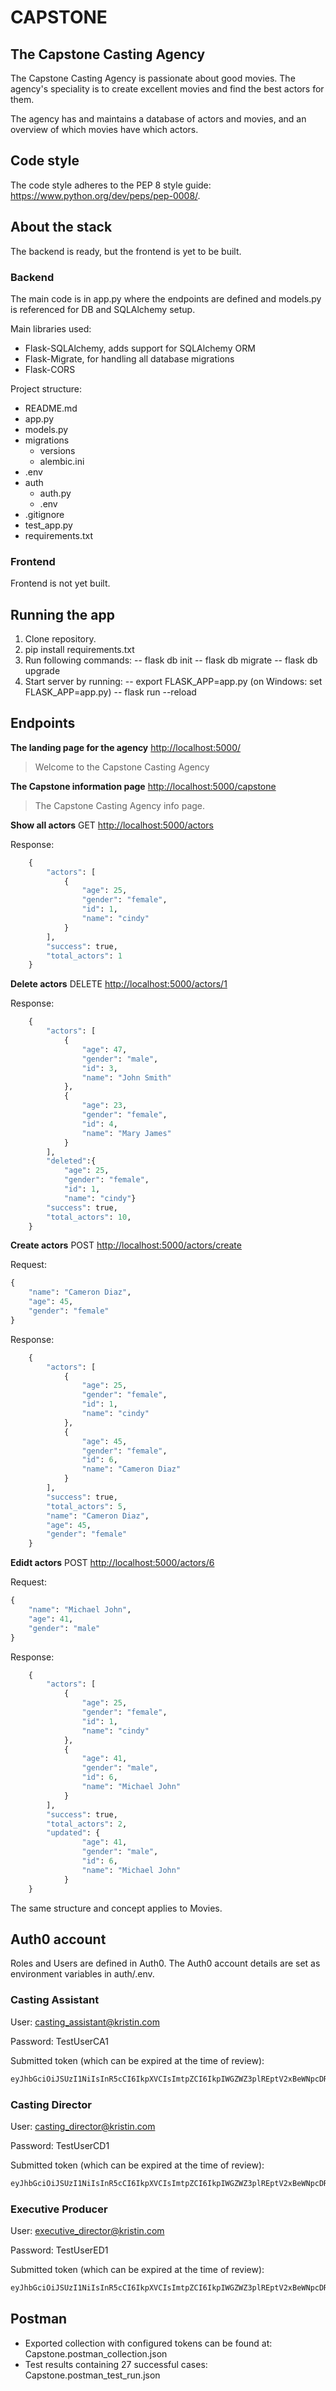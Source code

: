 # CAPSTONE

## The Capstone Casting Agency

The Capstone Casting Agency is passionate about good movies. The agency's speciality is to create excellent movies and find the best actors for them.

The agency has and maintains a database of actors and movies, and an overview of which movies have which actors.

## Code style

The code style adheres to the PEP 8 style guide: <https://www.python.org/dev/peps/pep-0008/>.

## About the stack

The backend is ready, but the frontend is yet to be built.

### Backend

The main code is in app.py where the endpoints are defined and models.py is referenced for DB and SQLAlchemy setup.

Main libraries used:

- Flask-SQLAlchemy, adds support for SQLAlchemy ORM
- Flask-Migrate, for handling all database migrations
- Flask-CORS

Project structure:

- README.md
- app.py
- models.py
- migrations
  - versions
  - alembic.ini
- .env
- auth
  - auth.py
  - .env
- .gitignore
- test_app.py
- requirements.txt

### Frontend

Frontend is not yet built.

## Running the app

1. Clone repository.
2. pip install requirements.txt
3. Run following commands:
 -- flask db init
 -- flask db migrate
 -- flask db upgrade
4. Start server by running:
 -- export FLASK_APP=app.py (on Windows: set FLASK_APP=app.py)
 -- flask run --reload

## Endpoints

**The landing page for the agency**
<http://localhost:5000/>

> Welcome to the Capstone Casting Agency

**The Capstone information page**
<http://localhost:5000/capstone>

> The Capstone Casting Agency info page.

**Show all actors**
GET <http://localhost:5000/actors>

Response:

```python
    {
        "actors": [
            {
                "age": 25,
                "gender": "female",
                "id": 1,
                "name": "cindy"
            }
        ],
        "success": true,
        "total_actors": 1
    }
```

**Delete actors**
DELETE <http://localhost:5000/actors/1>

Response:

```python
    {
        "actors": [
            {
                "age": 47,
                "gender": "male",
                "id": 3,
                "name": "John Smith"
            },
            {
                "age": 23,
                "gender": "female",
                "id": 4,
                "name": "Mary James"
            }
        ],
        "deleted":{
            "age": 25,
            "gender": "female",
            "id": 1,
            "name": "cindy"}
        "success": true,
        "total_actors": 10,        
    }
```

**Create actors**
POST <http://localhost:5000/actors/create>

Request:

```python
{
    "name": "Cameron Diaz",
    "age": 45,
    "gender": "female"
}
```

Response:

```python
    {
        "actors": [
            {
                "age": 25,
                "gender": "female",
                "id": 1,
                "name": "cindy"
            },
            {
                "age": 45,
                "gender": "female",
                "id": 6,
                "name": "Cameron Diaz"
            }
        ],
        "success": true,
        "total_actors": 5,
        "name": "Cameron Diaz",
        "age": 45,
        "gender": "female"
    }
```

**Edidt actors**
POST <http://localhost:5000/actors/6>

Request:

```python
{
    "name": "Michael John",
    "age": 41,
    "gender": "male"
}
```

Response:

```python
    {
        "actors": [
            {
                "age": 25,
                "gender": "female",
                "id": 1,
                "name": "cindy"
            },
            {
                "age": 41,
                "gender": "male",
                "id": 6,
                "name": "Michael John"
            }
        ],
        "success": true,
        "total_actors": 2,
        "updated": {
                "age": 41,
                "gender": "male",
                "id": 6,
                "name": "Michael John"
            }
    }
```

The same structure and concept applies to Movies.

## Auth0 account

Roles and Users are defined in Auth0.
The Auth0 account details are set as environment variables in auth/.env.

### Casting Assistant

User: casting_assistant@kristin.com

Password: TestUserCA1

Submitted token (which can be expired at the time of review):

```python
eyJhbGciOiJSUzI1NiIsInR5cCI6IkpXVCIsImtpZCI6IkpIWGZWZ3plREptV2xBeWNpcDRxdyJ9.eyJpc3MiOiJodHRwczovL2tyaWFrcmlhLmV1LmF1dGgwLmNvbS8iLCJzdWIiOiJhdXRoMHw2MDA1MzBkZjhlYzRhMzAwNmVlMzUxZjMiLCJhdWQiOiJodHRwOi8vbG9jYWxob3N0OjUwMDAvY2Fwc3RvbmUiLCJpYXQiOjE2MTEyMjI2MTMsImV4cCI6MTYxMTMwOTAxMywiYXpwIjoianpDTWJhc1YzVU9XS3d4OWtaY2hKSXpTOHFxZWlBaEQiLCJzY29wZSI6IiIsInBlcm1pc3Npb25zIjpbImdldDphY3RvcnMtbGlzdCIsImdldDptb3ZpZXMtbGlzdCJdfQ.THozfeDZxDj4erg8Bnx84bt2liTp_vp_hwM-gCSWrvTgYbJYwZbv_ET6bMewF79ddq5AKSJbIaXyAa_o5zMMDrrTxCxO5Ns5YUIfWqXsq0-WK4V15iAP4jRcbxKyPvUDIFHem6QEXNwdzrAn2dVs9_JxgxjkKz8imChWrNLJSJmfhuDioHsqTeRzwUKb-vjq5vp6PaFvTFuDi_BGf9bAB8Hd7BdlSTfYpKprySW_PTQCQnEaQ8WIfqQVCkkUZ4nVbc2Wq8EzeNTF7zWLpVE68M9gRfgcnpsYoN73PdcT0ByfPpBFXxQYZ9OQVGvLqT0n96_n0xzM96RzwcYjQuk6Mw
```

### Casting Director

User: casting_director@kristin.com

Password: TestUserCD1

Submitted token (which can be expired at the time of review):

```python
eyJhbGciOiJSUzI1NiIsInR5cCI6IkpXVCIsImtpZCI6IkpIWGZWZ3plREptV2xBeWNpcDRxdyJ9.eyJpc3MiOiJodHRwczovL2tyaWFrcmlhLmV1LmF1dGgwLmNvbS8iLCJzdWIiOiJhdXRoMHw2MDA1MzIwZjk4YjY4OTAwNzUxZGJhYTUiLCJhdWQiOiJodHRwOi8vbG9jYWxob3N0OjUwMDAvY2Fwc3RvbmUiLCJpYXQiOjE2MTEyMjIyNTcsImV4cCI6MTYxMTMwODY1NywiYXpwIjoianpDTWJhc1YzVU9XS3d4OWtaY2hKSXpTOHFxZWlBaEQiLCJzY29wZSI6IiIsInBlcm1pc3Npb25zIjpbImRlbGV0ZTphY3RvcnMiLCJnZXQ6YWN0b3JzLWxpc3QiLCJnZXQ6bW92aWVzLWxpc3QiLCJwYXRjaDphY3RvcnMiLCJwYXRjaDptb3ZpZXMiLCJwb3N0OmFjdG9ycyJdfQ.h1ia1lHU9gja2YWJ7TOzeTyNLLNyKXGgzisdsaVh7VbLwXcoeXS9g4sjNAuvlgvKrTD7M0f8tiLB-XI5e_lQOpmOiVpjXpUmAWn_7FpxkuQCBCPYh_dVGxFe0yCdQDt6ULIM9wD0y2PuQf-oX-vldnqlql0tR0Rd0Wt5IvBWG2ur8OgxLhJQKSkaQGzp9C-hsDruzXVBkFaRq7UkV6Ps3aPpnzaf3xpU2NLbBtseH6lERyvu5Ar-FJUrJpwhfU__fiQnAGMiUv7W3xCcoQ8GUHFP8golCQPhgoxb020gDZDwpddB3hVBJcovtgPBC4SqhleVAwozYAxHn2PDfnHXQg
```

### Executive Producer

User: executive_director@kristin.com

Password: TestUserED1

Submitted token (which can be expired at the time of review):

```python
eyJhbGciOiJSUzI1NiIsInR5cCI6IkpXVCIsImtpZCI6IkpIWGZWZ3plREptV2xBeWNpcDRxdyJ9.eyJpc3MiOiJodHRwczovL2tyaWFrcmlhLmV1LmF1dGgwLmNvbS8iLCJzdWIiOiJhdXRoMHw2MDA1MzI2MjAzN2FjMjAwNzRiNjJkMWYiLCJhdWQiOiJodHRwOi8vbG9jYWxob3N0OjUwMDAvY2Fwc3RvbmUiLCJpYXQiOjE2MTEyMjI3ODQsImV4cCI6MTYxMTMwOTE4NCwiYXpwIjoianpDTWJhc1YzVU9XS3d4OWtaY2hKSXpTOHFxZWlBaEQiLCJzY29wZSI6IiIsInBlcm1pc3Npb25zIjpbImRlbGV0ZTphY3RvcnMiLCJkZWxldGU6bW92aWVzIiwiZ2V0OmFjdG9ycy1saXN0IiwiZ2V0Om1vdmllcy1saXN0IiwicGF0Y2g6YWN0b3JzIiwicGF0Y2g6bW92aWVzIiwicG9zdDphY3RvcnMiLCJwb3N0Om1vdmllcyJdfQ.acgLBJf4GHGRrcvPf90YDhcFQTU2B-H-ntdWakI9CtEkCWt-PKpf3GQUmasGrFgqxY8rhB90KVYrukNfolyvcSKuXrRszfhCbJTedsVPUDOXP6TNN4ndPIY0jUXFZVAUCqMAl2nmH5QDwZq1fIaiTi3i8n5-_5YE6JyzLcGHelNCmOUGR9sUcfsFdehloKkBeg1cpcccEaSpcpbPK07DY6xee7A_bLAmsWUpKSswesbs3Ra4fajRW4dY0iKokVNvtTgrszFqiI8vfnAPUT_37lDrU44GN020KOli8lsCCB8ngoZihOeIjMTg-jGllymQ298Npojvzgsf9AWltg_akQ
```

## Postman

- Exported collection with configured tokens can be found at: Capstone.postman_collection.json
- Test results containing 27 successful cases: Capstone.postman_test_run.json
